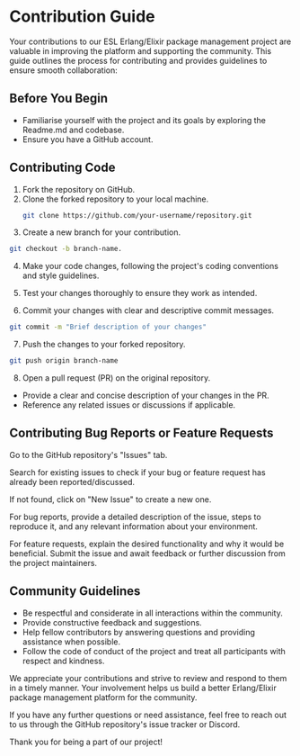 # Contribution Guide

Your contributions  to our ESL Erlang/Elixir package management project are valuable in improving the platform and supporting the community. This guide outlines the process for contributing and provides guidelines to ensure smooth collaboration:

## Before You Begin
- Familiarise yourself with the project and its goals by exploring the Readme.md and codebase.
- Ensure you have a GitHub account.

## Contributing Code
1. Fork the repository on GitHub.
2. Clone the forked repository to your local machine.
   ```bash
   git clone https://github.com/your-username/repository.git
   ```
3. Create a new branch for your contribution.
  ```bash
  git checkout -b branch-name.
  ```
4. Make your code changes, following the project's coding conventions and style guidelines.

5. Test your changes thoroughly to ensure they work as intended.
6. Commit your changes with clear and descriptive commit messages.
  ```bash
  git commit -m "Brief description of your changes"
  ```
7. Push the changes to your forked repository.
  ```bash
  git push origin branch-name
  ```
 8. Open a pull request (PR) on the original repository.
  - Provide a clear and concise description of your changes in the PR.
  - Reference any related issues or discussions if applicable.


## Contributing Bug Reports or Feature Requests
Go to the GitHub repository's "Issues" tab.

Search for existing issues to check if your bug or feature request has already been reported/discussed.

If not found, click on "New Issue" to create a new one.

For bug reports, provide a detailed description of the issue, steps to reproduce it, and any relevant information about your environment.

For feature requests, explain the desired functionality and why it would be beneficial.
Submit the issue and await feedback or further discussion from the project maintainers.


## Community Guidelines

- Be respectful and considerate in all interactions within the community.
- Provide constructive feedback and suggestions.
- Help fellow contributors by answering questions and providing assistance when possible.
- Follow the code of conduct of the project and treat all participants with respect and kindness.

We appreciate your contributions and strive to review and respond to them in a timely manner. Your involvement helps us build a better Erlang/Elixir package management platform for the community.


If you have any further questions or need assistance, feel free to reach out to us through the GitHub repository's issue tracker or Discord.

Thank you for being a part of our project!
